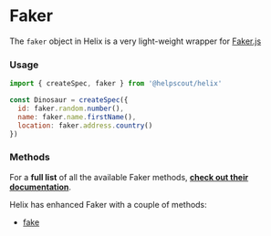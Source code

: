 # Faker

The `faker` object in Helix is a very light-weight wrapper for [Faker.js](https://github.com/marak/Faker.js/)


### Usage

```js
import { createSpec, faker } from '@helpscout/helix'

const Dinosaur = createSpec({
  id: faker.random.number(),
  name: faker.name.firstName(),
  location: faker.address.country()
})
```


### Methods

For a **full list** of all the available Faker methods, **[check out their documentation](https://github.com/marak/Faker.js/#api-methods)**.

Helix has enhanced Faker with a couple of methods:

* [fake](./fake.md)
